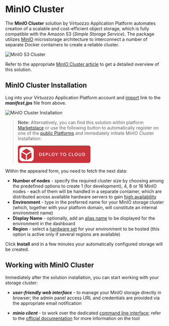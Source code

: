 # MinIO Cluster

The **MinIO Cluster** solution by Virtuozzo Application Platform automates creation of a scalable and cost-efficient object storage, which is fully compatible with the Amazon S3 (_Simple Storage Service_). The package utilizes [MinIO](https://www.minio.io/) microstorage architecture to interconnect a number of separate Docker containers to create a reliable cluster.

![MinIO S3 Cluster](images/minio-s3-cluster.png)

Refer to the appropriate [MinIO Cluster article](https://www.virtuozzo.com/company/blog/s3-minio-cloud-storage-cluster-in-containers/) to get a detailed overview of this solution.

## MinIO Cluster Installation

Log into your Virtuozzo Application Platform account and [import](https://www.virtuozzo.com/application-platform-docs/environment-import/) link to the _**manifest.jps**_ file from above.

![MinIO Cluster Installation](images/minio-cluster-installation.png)

> **Note:** Alternatively, you can find this solution within platform [Marketplace](https://www.virtuozzo.com/application-platform-docs/marketplace/) or use the following button to automatically register on one of the [public Platforms](https://www.virtuozzo.com/application-platform-partners/) and immediately initiate MinIO Cluster installation:
> 
> [![Deploy](images/deploy-to-cloud.png)](https://www.virtuozzo.com/install/?manifest=https://raw.githubusercontent.com/jelastic-jps/minio/master/manifest.jps&min-version=4.6)

Within the appeared form, you need to fetch the next data:
* **Number of nodes** - specify the required cluster size by choosing among the predefined options to create 1 (for development), 4, 8 or 16 MinIO nodes - each of them will be handled in a separate container, which are distributed across available hardware servers to gain [high availability](https://www.virtuozzo.com/application-platform-docs/isolated-containers/#high-availability-for-applications)
* **Environment** - type in the preferred name for your MinIO storage cluster (which, together with your platform domain, will constitute an internal environment name)
* **Display Name** - optionally, add an [alias name](https://www.virtuozzo.com/application-platform-docs/environment-aliases/) to be displayed for the environment in the dashboard
* **Region** - select a [hardware set](https://www.virtuozzo.com/application-platform-docs/environment-regions/) for your environment to be hosted (this option is active only if several regions are available)

Click **Install** and in a few minutes your automatically configured storage will be created.

## Working with MinIO Cluster

Immediately after the solution installation, you can start working with your storage cluster:

* _**user-friendly web interface**_ - to manage your MinIO storage directly in browser; the admin panel access URL and credentials are provided via the appropriate email notification

* _**minio client**_ - to work over the dedicated [command line interface](https://www.minio.io/downloads.html#download-client); refer to the [official documentation](https://docs.minio.io/docs/minio-client-complete-guide) for more information on the tool
